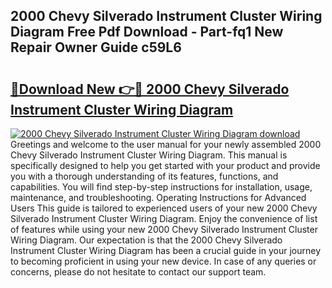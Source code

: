 ## 2000 Chevy Silverado Instrument Cluster Wiring Diagram Free Pdf Download - Part-fq1 New Repair Owner Guide c59L6

# <h2><a href="http://dfnciu.blite.top/?on=2000+Chevy+Silverado+Instrument+Cluster+Wiring+Diagram">🔗Download New 👉🔴 2000 Chevy Silverado Instrument Cluster Wiring Diagram</a></h2>

[![2000 Chevy Silverado Instrument Cluster Wiring Diagram download](https://i.imgur.com/lujVjoI.png)](http://dfnciu.blite.top/?on=2000+Chevy+Silverado+Instrument+Cluster+Wiring+Diagram)
Greetings and welcome to the user manual for your newly assembled 2000 Chevy Silverado Instrument Cluster Wiring Diagram. This manual is specifically designed to help you get started with your product and provide you with a thorough understanding of its features, functions, and capabilities. You will find step-by-step instructions for installation, usage, maintenance, and troubleshooting. Operating Instructions for Advanced Users This guide is tailored to experienced users of your new 2000 Chevy Silverado Instrument Cluster Wiring Diagram. Enjoy the convenience of list of features while using your new 2000 Chevy Silverado Instrument Cluster Wiring Diagram. Our expectation is that the 2000 Chevy Silverado Instrument Cluster Wiring Diagram has been a crucial guide in your journey to becoming proficient in using your new device. In case of any queries or concerns, please do not hesitate to contact our support team.
